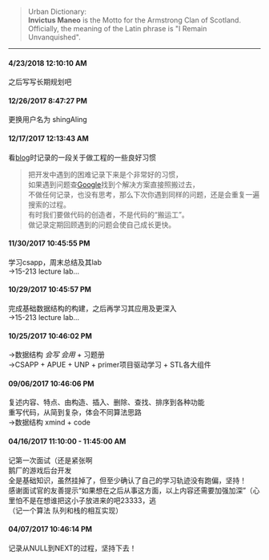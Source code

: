 >Urban Dictionary:  
>**Invictus Maneo** is the Motto for the Armstrong Clan of Scotland.  
>Officially, the meaning of the Latin phrase is "I Remain Unvanquished".  

---

#### 4/23/2018 12:10:10 AM ####
之后写写长期规划吧  

#### 12/26/2017 8:47:27 PM ####
更换用户名为 shingAling  

#### 12/17/2017 12:13:43 AM ####
看[blog](http://lifeofzjs.com/blog/2015/05/16/how-to-write-a-server/ "how-to-write-a-server")时记录的一段关于做工程的一些良好习惯  
>把开发中遇到的困难记录下来是个非常好的习惯，  
>如果遇到问题查[Google](http://google.com/ "Google")找到个解决方案直接照搬过去，  
>不做任何记录，也没有思考，那么下次你遇到同样的问题，还是会重复一遍搜索的过程。  
>有时我们要做代码的创造者，不是代码的“搬运工”。  
>做记录定期回顾遇到的问题会使自己成长更快。  

#### 11/30/2017 10:45:55 PM ####
学习csapp，周末总结及其lab  
->15-213 lecture lab...  

#### 10/29/2017 10:45:57 PM ####
完成基础数据结构的构建，之后再学习其应用及更深入  
->15-213 lecture lab...  

#### 10/25/2017 10:46:02 PM ####
->数据结构 *会写* *会用* + 习题册  
->CSAPP + APUE + UNP + primer项目驱动学习 + STL各大组件  

#### 09/06/2017 10:46:06 PM ####  
复述内容、特点、由构造、插入、删除、查找、排序到各种功能  
重写代码，从简到复杂，体会不同算法思路  
->数据结构 xmind + code  

#### 04/16/2017 11:10:00 - 11:45:00 AM ####
记第一次面试（还是紧张啊  
鹅厂的游戏后台开发  
全是基础知识，虽然挂掉了，但至少确认了自己的学习轨迹没有跑偏，坚持！  
感谢面试官的友善提示“如果想在之后从事这方面，以上内容还需要加强加深”（心里怕不是在想谁把这小子放进来的吧23333，逃  
（记一个算法 队列和栈的相互实现）  

#### 04/07/2017 10:46:14 PM ####
记录从NULL到NEXT的过程，坚持下去！  